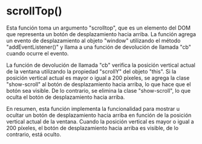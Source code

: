 # scrollTop()

Esta función toma un argumento "scrolltop", que es un elemento del DOM que representa un botón de desplazamiento hacia arriba. La función agrega un evento de desplazamiento al objeto "window" utilizando el método "addEventListener()" y llama a una función de devolución de llamada "cb" cuando ocurre el evento.

La función de devolución de llamada "cb" verifica la posición vertical actual de la ventana utilizando la propiedad "scrollY" del objeto "this". Si la posición vertical actual es mayor o igual a 200 píxeles, se agrega la clase "show-scroll" al botón de desplazamiento hacia arriba, lo que hace que el botón sea visible. De lo contrario, se elimina la clase "show-scroll", lo que oculta el botón de desplazamiento hacia arriba.

En resumen, esta función implementa la funcionalidad para mostrar u ocultar un botón de desplazamiento hacia arriba en función de la posición vertical actual de la ventana. Cuando la posición vertical es mayor o igual a 200 píxeles, el botón de desplazamiento hacia arriba es visible, de lo contrario, está oculto.